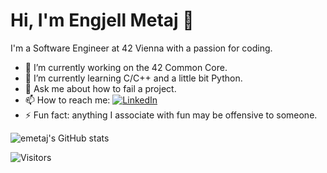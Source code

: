 # Hi, I'm Engjell Metaj 👋

I'm a Software Engineer at 42 Vienna with a passion for coding.

- 🔭 I’m currently working on the 42 Common Core.
- 🌱 I’m currently learning C/C++ and a little bit Python.
- 💬 Ask me about how to fail a project.
- 📫 How to reach me: [![LinkedIn](https://img.shields.io/badge/LinkedIn-0077B5?style=for-the-badge&logo=linkedin&logoColor=white)](https://www.linkedin.com/in/engjell-metaj-543156248/)
- ⚡ Fun fact: anything I associate with fun may be offensive to someone.

![emetaj's GitHub stats](https://github-readme-stats.vercel.app/api?username=emetaj&show_icons=true&theme=radical)


![Visitors](https://visitor-badge.glitch.me/badge?page_id=emetaj.emetaj)
